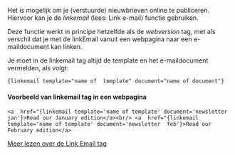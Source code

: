 Het is mogelijk om je (verstuurde) nieuwbrieven online te publiceren.
Hiervoor kan je de *linkemail* (lees: Link e-mail) functie gebruiken.

Deze functie werkt in principe hetzelfde als de *webversion* tag, met
als verschil dat je met de linkEmail vanuit een webpagina naar een
e-maildocument kan linken.

Je moet in de linkemail tag altijd de template en het e-maildocument
vermelden, als volgt:

`{linkemail template="name of  template" document="name of document"}`

#### **Voorbeeld van linkemail tag in een webpagina**

`<a  href="{linkemail template='name of template' document='newsletter  jan'}>Read our January edition</a><br/> <a  href="{linkemail template='name of template' document='newsletter  feb'}>Read our February edition</a>`

[Meer lezen over de Link Email tag](#)
